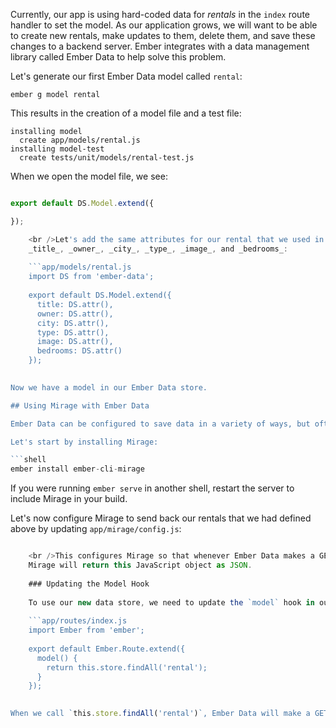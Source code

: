Currently, our app is using hard-coded data for *rentals* in the `index` route handler to set the model. As our application grows, we will want to be able to create new rentals, make updates to them, delete them, and save these changes to a backend server. Ember integrates with a data management library called Ember Data to help solve this problem.

Let's generate our first Ember Data model called `rental`:

```shell
ember g model rental
```

This results in the creation of a model file and a test file:

```shell
installing model
  create app/models/rental.js
installing model-test
  create tests/unit/models/rental-test.js
```

When we open the model file, we see:

```app/models/rental.js import DS from 'ember-data';

export default DS.Model.extend({

});

    <br />Let's add the same attributes for our rental that we used in our hard-coded array of JavaScript objects -
    _title_, _owner_, _city_, _type_, _image_, and _bedrooms_:
    
    ```app/models/rental.js
    import DS from 'ember-data';
    
    export default DS.Model.extend({
      title: DS.attr(),
      owner: DS.attr(),
      city: DS.attr(),
      type: DS.attr(),
      image: DS.attr(),
      bedrooms: DS.attr()
    });
    

Now we have a model in our Ember Data store.

## Using Mirage with Ember Data

Ember Data can be configured to save data in a variety of ways, but often it is setup to work with a backend API server. For this tutorial, we will use [Mirage](http://www.ember-cli-mirage.com). This will allow us to create fake data to work with while developing our app and mimic a running backend server.

Let's start by installing Mirage:

```shell
ember install ember-cli-mirage
```

If you were running `ember serve` in another shell, restart the server to include Mirage in your build.

Let's now configure Mirage to send back our rentals that we had defined above by updating `app/mirage/config.js`:

```app/mirage/config.js export default function() { this.get('/rentals', function() { return { data: [{ type: 'rentals', id: 1, attributes: { title: 'Grand Old Mansion', owner: 'Veruca Salt', city: 'San Francisco', type: 'Estate', bedrooms: 15, image: 'https://upload.wikimedia.org/wikipedia/commons/c/cb/Crane_estate_(5).jpg' } }, { type: 'rentals', id: 2, attributes: { title: 'Urban Living', owner: 'Mike Teavee', city: 'Seattle', type: 'Condo', bedrooms: 1, image: 'https://upload.wikimedia.org/wikipedia/commons/0/0e/Alfonso_13_Highrise_Tegucigalpa.jpg' } }, { type: 'rentals', id: 3, attributes: { title: 'Downtown Charm', owner: 'Violet Beauregarde', city: 'Portland', type: 'Apartment', bedrooms: 3, image: 'https://upload.wikimedia.org/wikipedia/commons/f/f7/Wheeldon_Apartment_Building_-_Portland_Oregon.jpg' } }] }; }); }

    <br />This configures Mirage so that whenever Ember Data makes a GET request to `/rentals`,
    Mirage will return this JavaScript object as JSON.
    
    ### Updating the Model Hook
    
    To use our new data store, we need to update the `model` hook in our route handler.
    
    ```app/routes/index.js
    import Ember from 'ember';
    
    export default Ember.Route.extend({
      model() {
        return this.store.findAll('rental');
      }
    });
    

When we call `this.store.findAll('rental')`, Ember Data will make a GET request to `/rentals`. Since we're using Mirage in our development environment, Mirage will return the data we've provided. When we deploy our app to a production server, we will need to provide a backend for Ember Data to communicate with.